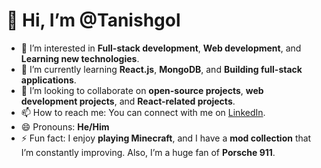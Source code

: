 # 👋 Hi, I’m @Tanishgol

- 👀 I’m interested in **Full-stack development**, **Web development**, and **Learning new technologies**.
- 🌱 I’m currently learning **React.js**, **MongoDB**, and **Building full-stack applications**.
- 💞️ I’m looking to collaborate on **open-source projects**, **web development projects**, and **React-related projects**.
- 📫 How to reach me: You can connect with me on [LinkedIn](https://www.linkedin.com/in/tanish-gol-330a34284/).
- 😄 Pronouns: **He/Him**
- ⚡ Fun fact: I enjoy **playing Minecraft**, and I have a **mod collection** that I’m constantly improving. Also, I’m a huge fan of **Porsche 911**.

<!---
Tanishgol/Tanishgol is a ✨ special ✨ repository because its `README.md` (this file) appears on your GitHub profile.
You can click the Preview link to take a look at your changes.
--->
